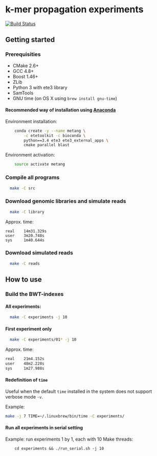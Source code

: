 # k-mer propagation experiments

[![Build Status](https://travis-ci.com/karel-brinda/MetaNG.svg?token=LzzDiQkWWqF4hBjZahmQ&branch=master)](https://travis-ci.com/karel-brinda/MetaNG)

## Getting started

### Prerequisities

* CMake 2.6+
* GCC 4.8+
* Boost 1.46+ 
* ZLib
* Python 3 with ete3 library
* SamTools
* GNU time (on OS X using ``brew install gnu-time``)

#### Recommended way of installation using [Anaconda](https://www.continuum.io/downloads)

Environment installation:

```bash
	conda create -y --name metang \
		-c etetoolkit -c bioconda \
		python==3.4 ete3 ete3_external_apps \
		cmake parallel blast
```

Environment activation:

```bash
	source activate metang
```

### Compile all programs

```bash
  make -C src
```

### Download genomic libraries and simulate reads
```bash
  make -C library
```

Approx. time:
```
real    14m31.329s
user    3m20.748s
sys     1m40.644s
```

### Download simulated reads
```bash
  make -C reads
```

## How to use

### Build the BWT-indexes

#### All experiments:

```bash
  make -C experiments -j 10
```

#### First experiment only

```bash
  make -C experiments/01* -j 10
```

Approx. time:
```bash
real    21m4.152s
user    48m2.228s
sys     1m27.988s
```

#### Redefinition of ``time``

Useful when the default ``time`` installed in the system does not support verbose mode ``-v``.

Example:

```bash
make -j 7 TIME=~/.linuxbrew/bin/time -C experiments/
```

#### Run all experiments in serial setting

Example: run experiments 1 by 1, each with 10 Make threads:
```
	cd experiments && ./run_serial.sh -j 10
```

